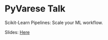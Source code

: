 # PyVarese Talk 
Scikit-Learn Pipelines:
Scale your ML workflow.


Slides: [Here](https://docs.google.com/presentation/d/14aTKK9td8tIBB8DpRnbZCFwTdZKVH7Bl0ZjEqvjWXwc/edit#slide=id.g2e511ceceb6_3_24)